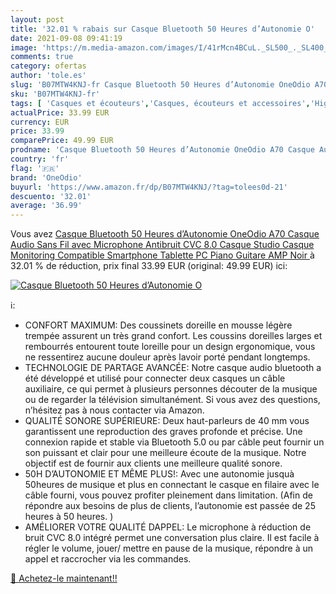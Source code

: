 ```yaml
---
layout: post
title: '32.01 % rabais sur Casque Bluetooth 50 Heures d’Autonomie O'
date: 2021-09-08 09:41:19
image: 'https://m.media-amazon.com/images/I/41rMcn4BCuL._SL500_._SL400_.jpg'
comments: true
category: ofertas
author: 'tole.es'
slug: 'B07MTW4KNJ-fr Casque Bluetooth 50 Heures d’Autonomie OneOdio A70 Casque...'
sku: 'B07MTW4KNJ-fr'
tags: [ 'Casques et écouteurs','Casques, écouteurs et accessoires','High-Tech','oneodio', ]
actualPrice: 33.99 EUR
currency: EUR
price: 33.99
comparePrice: 49.99 EUR
prodname: 'Casque Bluetooth 50 Heures d’Autonomie OneOdio A70 Casque Audio Sans Fil avec Microphone Antibruit CVC 8.0  Casque Studio  Casque Monitoring  Compatible Smartphone Tablette PC Piano Guitare AMP  Noir '
country: 'fr'
flag: '🇫🇷'
brand: 'OneOdio'
buyurl: 'https://www.amazon.fr/dp/B07MTW4KNJ/?tag=tolees0d-21'
descuento: '32.01'
average: '36.99'
---
```


Vous avez [Casque Bluetooth 50 Heures d’Autonomie OneOdio A70 Casque Audio Sans Fil avec Microphone Antibruit CVC 8.0  Casque Studio  Casque Monitoring  Compatible Smartphone Tablette PC Piano Guitare AMP  Noir ](https://www.amazon.fr/dp/B07MTW4KNJ/?tag=tolees0d-21)  à  32.01 % de réduction, prix final  33.99 EUR (original: 49.99 EUR) ici:

[![Casque Bluetooth 50 Heures d’Autonomie O](https://m.media-amazon.com/images/I/41rMcn4BCuL._SL500_._SL400_.jpg)](https://www.amazon.fr/dp/B07MTW4KNJ/?tag=tolees0d-21)

ℹ️:

- CONFORT MAXIMUM: Des coussinets doreille en mousse légère trempée assurent un très grand confort. Les coussins doreilles larges et rembourrés entourent toute loreille pour un design ergonomique, vous ne ressentirez aucune douleur après lavoir porté pendant longtemps.
- TECHNOLOGIE DE PARTAGE AVANCÉE: Notre casque audio bluetooth a été développé et utilisé pour connecter deux casques un câble auxiliaire, ce qui permet à plusieurs personnes découter de la musique ou de regarder la télévision simultanément. Si vous avez des questions, n’hésitez pas à nous contacter via Amazon.
- QUALITÉ SONORE SUPÉRIEURE: Deux haut-parleurs de 40 mm vous garantissent une reproduction des graves profonde et précise. Une connexion rapide et stable via Bluetooth 5.0 ou par câble peut fournir un son puissant et clair pour une meilleure écoute de la musique. Notre objectif est de fournir aux clients une meilleure qualité sonore.
- 50H D’AUTONOMIE ET MÊME PLUS!: Avec une autonomie jusquà 50heures de musique et plus en connectant le casque en filaire avec le câble fourni, vous pouvez profiter pleinement dans limitation. (Afin de répondre aux besoins de plus de clients, l’autonomie est passée de 25 heures à 50 heures. )
- AMÉLIORER VOTRE QUALITÉ DAPPEL: Le microphone à réduction de bruit CVC 8.0 intégré permet une conversation plus claire. Il est facile à régler le volume, jouer/ mettre en pause de la musique, répondre à un appel et raccrocher via les commandes.

[🛒 Achetez-le maintenant!!](https://www.amazon.fr/dp/B07MTW4KNJ/?tag=tolees0d-21)
